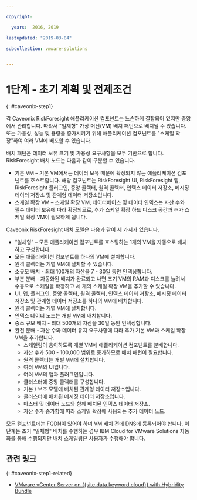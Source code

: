 ```yaml
---

copyright:

  years:  2016, 2019

lastupdated: "2019-03-04"

subcollection: vmware-solutions


---
```


# 1단계 - 초기 계획 및 전제조건
{: #caveonix-step1}

각 Caveonix RiskForesight 애플리케이션 컴포넌트는 느슨하게 결합되어 있지만 중앙에서 관리합니다. 따라서 "일체형" 가상 머신(VM) 배치 패턴으로 배치될 수 있습니다. 또는 가용성, 성능 및 용량을 증가시키기 위해 애플리케이션 컴포넌트를 "스케일 확장"하여 여러 VM에 배포할 수 있습니다.

배치 패턴은 데이터 보유 크기 및 가용성 요구사항을 모두 기반으로 합니다. RiskForesight 배치 노드는 다음과 같이 구분할 수 있습니다.

-	기본 VM – 기본 VM에서는 데이터 보유 때문에 확장되지 않는 애플리케이션 컴포넌트를 호스트합니다. 해당 컴포넌트는 RiskForesight UI, RiskForesight 앱, RiskForesight 플러그인, 중앙 콜렉터, 원격 콜렉터, 인덱스 데이터 저장소, 메시징 데이터 저장소 및 관계형 데이터 저장소입니다.
-	스케일 확장 VM – 스케일 확장 VM, 데이터베이스 및 데이터 인덱스는 자산 수와 필수 데이터 보유에 따라 확장되므로, 추가 스케일 확장 하드 디스크 공간과 추가 스케일 확장 VM이 필요하게 됩니다.

Caveonix RiskForesight 배치 모델은 다음과 같이 세 가지가 있습니다.

-	“일체형” – 모든 애플리케이션 컴포넌트를 호스팅하는 1개의 VM을 자동으로 배치하고 구성합니다.
  - 모든 애플리케이션 컴포넌트를 하나의 VM에 설치합니다.
  - 원격 콜렉터는 개별 VM에 설치할 수 있습니다.
  - 소규모 배치 - 최대 100개의 자산을 7 - 30일 동안 인덱싱합니다.
-	부분 분배 - 자동화된 배치가 완료되고 나면 초기 VM의 RAM과 디스크를 늘려서 수동으로 스케일을 확장하고 세 개의 스케일 확장 VM을 추가할 수 있습니다.
  - UI, 앱, 플러그인, 중앙 콜렉터, 원격 콜렉터, 인덱스 데이터 저장소, 메시징 데이터 저장소 및 관계형 데이터 저장소를 하나의 VM에 배치합니다.
  - 원격 콜렉터는 개별 VM에 설치합니다.
  -	인덱스 데이터 노드는 개별 VM에 배치합니다.
  -	중소 규모 배치 - 최대 500개의 자산을 30일 동안 인덱싱합니다.
- 완전 분배 - 자산 수와 데이터 유지 요구사항에 따라 추가 기본 VM과 스케일 확장 VM을 추가합니다.
  - 스케일링이 용이하도록 개별 VM에 애플리케이션 컴포넌트를 분배합니다.
  -	자산 수가 500 - 100,000 범위로 증가하므로 배치 패턴이 필요합니다.
  -	원격 콜렉터는 개별 VM에 설치합니다.
  -	여러 VM의 UI입니다.
  -	여러 VM의 앱과 플러그인입니다.
  -	클러스터에 중앙 콜렉터를 구성합니다.
  -	기본 / 보조 모델에 배치된 관계형 데이터 저장소입니다.
  -	클러스터에 배치된 메시징 데이터 저장소입니다.
  -	마스터 및 데이터 노드와 함께 배치된 인덱스 데이터 저장소.
  -	자산 수가 증가함에 따라 스케일 확장에 사용되는 추가 데이터 노드.

모든 컴포넌트에는 FQDN이 있어야 하며 VM 배치 전에 DNS에 등록되어야 합니다. 이 단계는 초기 "일체형" 배치를 수행하는 경우 IBM Cloud for VMware Solutions 자동화를 통해 수행되지만 배치 스케일링은 사용자가 수행해야 합니다.

## 관련 링크
{: #caveonix-step1-related}

* [VMware vCenter Server on {{site.data.keyword.cloud}} with Hybridity Bundle](/docs/services/vmwaresolutions/archiref/vcs?topic=vmware-solutions-vcs-hybridity-intro)
